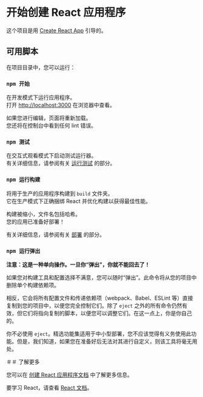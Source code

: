 # 开始创建 React 应用程序

这个项目是用 [Create React App](https://github.com/facebook/create-react-app) 引导的。

## 可用脚本

在项目目录中，您可以运行：

### `npm 开始`

在开发模式下运行应用程序。\
打开 [http://localhost:3000](http://localhost:3000) 在浏览器中查看。

如果您进行编辑，页面将重新加载。\
您还将在控制台中看到任何 lint 错误。

### `npm 测试`

在交互式观看模式下启动测试运行器。\
有关详细信息，请参阅有关 [运行测试](https://facebook.github.io/create-react-app/docs/running-tests) 的部分。

### `npm 运行构建`

将用于生产的应用程序构建到 `build` 文件夹。\
它在生产模式下正确捆绑 React 并优化构建以获得最佳性能。

构建被缩小，文件名包括哈希。\
您的应用已准备好部署！

有关详细信息，请参阅有关 [部署](https://facebook.github.io/create-react-app/docs/deployment) 的部分。

### `npm 运行弹出`

**注意：这是一种单向操作。一旦你“弹出”，你就不能回去了！**

如果您对构建工具和配置选择不满意，您可以随时“弹出”。此命令将从您的项目中删除单个构建依赖项。

相反，它会将所有配置文件和传递依赖项（webpack、Babel、ESLint 等）直接复制到您的项目中，以便您完全控制它们。除了 `eject`
之外的所有命令仍然有效，但它们将指向复制的脚本，以便您可以调整它们。在这一点上，你是你自己的。

你不必使用 `eject`。精选功能集适用于中小型部署，您不应该觉得有义务使用此功能。但是，我们知道，如果您在准备好后无法对其进行自定义，则该工具将毫无用处。

＃＃ 了解更多

您可以在 [创建 React 应用程序文档](https://facebook.github.io/create-react-app/docs/getting-started) 中了解更多信息。

要学习 React，请查看 [React 文档](https://reactjs.org/)。
